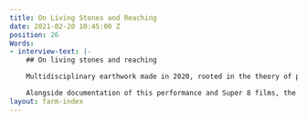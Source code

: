 ```yaml
---
title: On Living Stones and Reaching
date: 2021-02-20 10:45:00 Z
position: 26
Words:
- interview-text: |-
    ## On living stones and reaching

    Multidisciplinary earthwork made in 2020, rooted in the theory of photography, literature and Land Art. Over a period of five gruelling days, I planted 30,000 potatoes, across 52 furrows of earth, on an acre of land, on the island of Jersey. I did so with the simple intent of reaching one image, 83 days later, of the field matured, and ready for harvest. Acting primarily as a meditation on the nature of environment, labour and ancestry, the work proliferates and deepens metaphysically, to question the formation and transformation of images.

    Alongside documentation of this performance and Super 8 films, the centre of the work consists of a self-reflexive piece of prose, titled The Wilderness of Words. The total text, which was borne diligently, an entry a day, amounts to 28,000 words.
layout: farm-index
---
```


